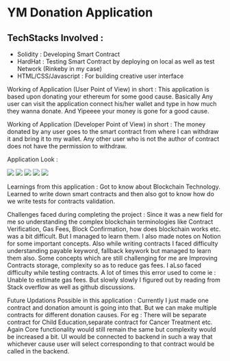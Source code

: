 <h1> YM Donation Application </h1>
<h2> TechStacks Involved :  </h2>
<ul>
  <li> Solidity : Developing Smart Contract
   <li> HardHat : Testing Smart Contract by deploying on local as well as test Network (Rinkeby in my case)
     <li> HTML/CSS/Javascript : For building creative user interface
  </ul>

<p> Working of Application (User Point of View) in short : This application is based upon donating your ethereum for some good cause. Basically Any user can visit the application connect his/her wallet and type in how much they wanna donate. And Yipeeee your money is gone for a good cause. </p>

<p> Working of Application (Developer Point of View) in short : The money donated by any user goes to the smart contract from where I can withdraw it and bring it to my wallet. Any other user who is not the author of contract does not have the permission to withdraw. </p>

<p> Application Look :  </p>
<img src = ![Screenshot from 2022-06-12 18-22-59](https://user-images.githubusercontent.com/67051799/173234214-e7f8e808-8edb-4f27-ae6c-dc39972f9e51.png) />
<img src=![Screenshot from 2022-06-12 18-23-29](https://user-images.githubusercontent.com/67051799/173234220-5898423f-f2ee-4a29-bfc4-0dfebd6c5d52.png) />
<img src=![Screenshot from 2022-06-12 18-23-50](https://user-images.githubusercontent.com/67051799/173234222-c5dd9d5d-0e29-4c47-bd19-fe1cf7d078b3.png) />
<img src=![Screenshot from 2022-06-12 18-23-55](https://user-images.githubusercontent.com/67051799/173234225-d3a441af-2d1c-4cb5-b8bd-633afe03146c.png) />
<img src=![Screenshot from 2022-06-12 18-24-14](https://user-images.githubusercontent.com/67051799/173234226-d9c809cf-3885-42b4-9840-96a1d3cbb0f3.png) />

<p> Learnings from this application : Got to know about Blockchain Technology. Learned to write down smart contracts and then also got to know how do we write tests for contracts validation. 

  <p> Challenges faced during completing the project : Since it was a new field for me so understanding the complex blockchain terminologies like Contract Verification, Gas Fees, Block Confirmation, how does blockchain works etc. was a bit difficult. But I managed to learn them. I also made notes on Notion for some important concepts. Also while writing contracts I faced difficulty understanding payable keyword, fallback keywork but managed to learn them also. Some concepts which are still challenging for me are Improving Contracts storage, complexity so as to reduce gas fees. I aLso faced difficulty while testing contracts. A lot of times this error used to come ie : Unable to estimate gas fees. But slowly slowly I figured out by reading from Stack overflow as well as github discussions.
 
<p> Future Updations Possible in this application : Currently I just made one contract and donation amount is going into that. But we can make multiple contracts for different donation causes. For eg : There will be separate contract for Child Education,separate contract for Cancer Treatment etc. Again Core functionality would still remain the same but complexity would be increased a bit. UI would be connected to backend in such a way that whichever cause user will select corresponding to that contract would be called in the backend. </p>
